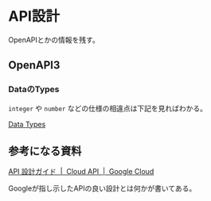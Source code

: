 # API設計

OpenAPIとかの情報を残す。

## OpenAPI3

### DataのTypes

`integer` や `number` などの仕様の相違点は下記を見ればわかる。

[Data Types](https://swagger.io/docs/specification/data-models/data-types/)

## 参考になる資料

[API 設計ガイド  |  Cloud API  |  Google Cloud](https://cloud.google.com/apis/design?hl=ja)

Googleが指し示したAPIの良い設計とは何かが書いてある。
